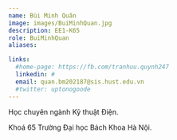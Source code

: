 ```yaml
---
name: Bùi Minh Quân
image: images/BuiMinhQuan.jpg
description: EE1-K65
role: BuiMinhQuan
aliases:

links:
  #home-page: https://fb.com/tranhuu.quynh247
  linkedin: #
  email: quan.bm202187@sis.hust.edu.vn
  #twitter: uptonogoode
---
```


Học chuyên ngành Kỹ thuật Điện.

Khoá 65 Trường Đại học Bách Khoa Hà Nội.
